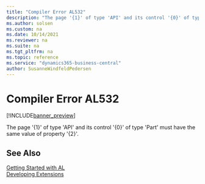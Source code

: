```yaml
---
title: "Compiler Error AL532"
description: "The page '{1}' of type 'API' and its control '{0}' of type 'Part' must have the same value of property '{2}'."
ms.author: solsen
ms.custom: na
ms.date: 10/14/2021
ms.reviewer: na
ms.suite: na
ms.tgt_pltfrm: na
ms.topic: reference
ms.service: "dynamics365-business-central"
author: SusanneWindfeldPedersen
---
```

[//]: # (START>DO_NOT_EDIT)
[//]: # (IMPORTANT:Do not edit any of the content between here and the END>DO_NOT_EDIT.)
[//]: # (Any modifications should be made in the .xml files in the ModernDev repo.)
# Compiler Error AL532

[!INCLUDE[banner_preview](../includes/banner_preview.md)]

The page '{1}' of type 'API' and its control '{0}' of type 'Part' must have the same value of property '{2}'.


[//]: # (IMPORTANT: END>DO_NOT_EDIT)
## See Also  
[Getting Started with AL](../devenv-get-started.md)  
[Developing Extensions](../devenv-dev-overview.md)  